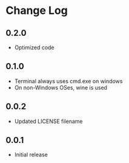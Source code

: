 # Change Log

## 0.2.0

- Optimized code

## 0.1.0

- Terminal always uses cmd.exe on windows
- On non-Windows OSes, wine is used

## 0.0.2

- Updated LICENSE filename

## 0.0.1

- Initial release